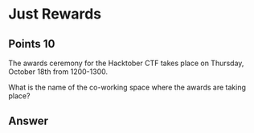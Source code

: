 # Just Rewards

## Points 10

The awards ceremony for the Hacktober CTF takes place on Thursday, October 18th from 1200-1300.

What is the name of the co-working space where the awards are taking place?


## Answer